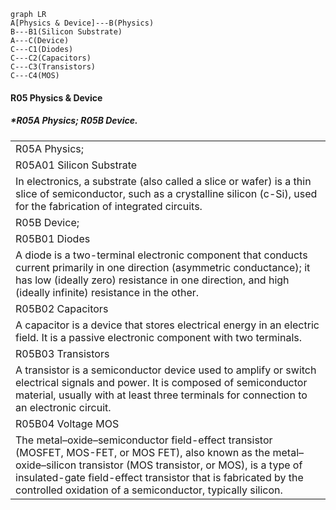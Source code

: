 ```mermaid
graph LR
A[Physics & Device]---B(Physics)
B---B1(Silicon Substrate)
A---C(Device)
C---C1(Diodes)
C---C2(Capacitors)
C---C3(Transistors)
C---C4(MOS)
```

#### **R05 Physics & Device**

##### *R05A Physics; R05B Device.

|                                                              |
| ------------------------------------------------------------ |
| R05A Physics;                                                |
| R05A01 Silicon Substrate                                     |
| In electronics, a substrate (also called a slice or wafer) is a thin slice of semiconductor, such as a crystalline silicon (c-Si), used for the fabrication of integrated circuits. |
| R05B Device;                                                 |
| R05B01 Diodes                                                |
| A diode is a two-terminal electronic component that conducts current primarily in one direction (asymmetric conductance); it has low (ideally zero) resistance in one direction, and high (ideally infinite) resistance in the other. |
| R05B02 Capacitors                                            |
| A capacitor is a device that stores electrical energy in an electric field. It is a passive electronic component with two terminals. |
| R05B03 Transistors                                           |
| A transistor is a semiconductor device used to amplify or switch electrical signals and power. It is composed of semiconductor material, usually with at least three terminals for connection to an electronic circuit. |
| R05B04 Voltage MOS                                           |
| The metal–oxide–semiconductor field-effect transistor (MOSFET, MOS-FET, or MOS FET), also known as the metal–oxide–silicon transistor (MOS transistor, or MOS), is a type of insulated-gate field-effect transistor that is fabricated by the controlled oxidation of a semiconductor, typically silicon. |
